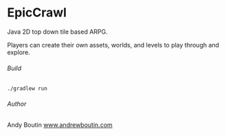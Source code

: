 EpicCrawl
=========

Java 2D top down tile based ARPG.

Players can create their own assets, worlds, and levels to play through and explore.

###### Build

`./gradlew run`

###### Author

Andy Boutin
www.andrewboutin.com

